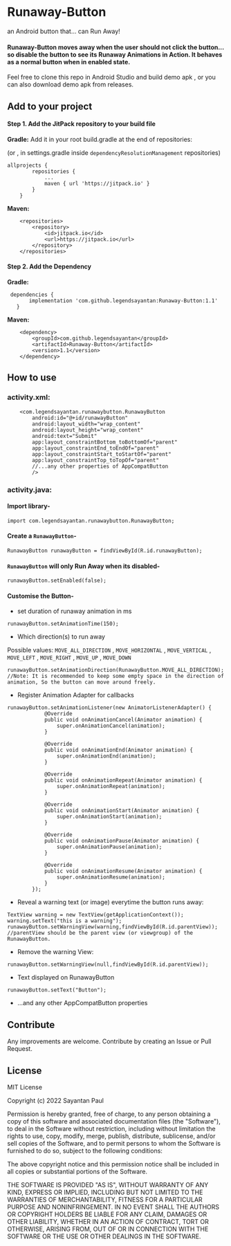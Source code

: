 # Runaway-Button
an Android button that... can Run Away!

#### Runaway-Button moves away when the user should not click the button... so disable the button to see its Runaway Animations in Action. It behaves as a normal button when in enabled state.
Feel free to clone this repo in Android Studio and build demo apk , or you can also download demo apk from releases.
## Add to your project

#### Step 1. Add the JitPack repository to your build file

**Gradle:**
Add it in your root build.gradle at the end of repositories:

(or , in settings.gradle inside `dependencyResolutionManagement` repositories) 


```
allprojects {
		repositories {
			...
			maven { url 'https://jitpack.io' }
		}
	}
```

**Maven:**
```
	<repositories>
		<repository>
		    <id>jitpack.io</id>
		    <url>https://jitpack.io</url>
		</repository>
	</repositories>
  ```
  
  #### Step 2. Add the Dependency
  
  **Gradle:**
  
 ```
  dependencies {
		implementation 'com.github.legendsayantan:Runaway-Button:1.1'
	}
```

**Maven:**

```
	<dependency>
	    <groupId>com.github.legendsayantan</groupId>
	    <artifactId>Runaway-Button</artifactId>
	    <version>1.1</version>
	</dependency>
  ```
  
  
  ## How to use
  
  ### activity.xml:
  
```
    <com.legendsayantan.runawaybutton.RunawayButton
        android:id="@+id/runawayButton"
        android:layout_width="wrap_content"
        android:layout_height="wrap_content"
        android:text="Submit"
        app:layout_constraintBottom_toBottomOf="parent"
        app:layout_constraintEnd_toEndOf="parent"
        app:layout_constraintStart_toStartOf="parent"
        app:layout_constraintTop_toTopOf="parent" 
        //...any other properties of AppCompatButton
        />
```

### activity.java:
#### Import library-
```
import com.legendsayantan.runawaybutton.RunawayButton;
```

#### Create a `RunawayButton`-
```
RunawayButton runawayButton = findViewById(R.id.runawayButton);
```

#### `RunawayButton` will only **Run Away** when its disabled-
```
runawayButton.setEnabled(false);
```

#### Customise the Button-

- set duration of runaway animation in ms
```
runawayButton.setAnimationTime(150); 
```
- Which direction(s) to run away

Possible values: `MOVE_ALL_DIRECTION` , `MOVE_HORIZONTAL` , `MOVE_VERTICAL` , `MOVE_LEFT` , `MOVE_RIGHT` , `MOVE_UP` , `MOVE_DOWN`
```
runawayButton.setAnimationDirection(RunawayButton.MOVE_ALL_DIRECTION); 
//Note: It is recommended to keep some empty space in the direction of animation, So the button can move around freely.
```
- Register Animation Adapter for callbacks
```
runawayButton.setAnimationListener(new AnimatorListenerAdapter() {
            @Override
            public void onAnimationCancel(Animator animation) {
                super.onAnimationCancel(animation);
            }

            @Override
            public void onAnimationEnd(Animator animation) {
                super.onAnimationEnd(animation);
            }

            @Override
            public void onAnimationRepeat(Animator animation) {
                super.onAnimationRepeat(animation);
            }

            @Override
            public void onAnimationStart(Animator animation) {
                super.onAnimationStart(animation);
            }

            @Override
            public void onAnimationPause(Animator animation) {
                super.onAnimationPause(animation);
            }

            @Override
            public void onAnimationResume(Animator animation) {
                super.onAnimationResume(animation);
            }
        });
```
- Reveal a warning text (or image) everytime the button runs away:
```
TextView warning = new TextView(getApplicationContext());
warning.setText("this is a warning");
runawayButton.setWarningView(warning,findViewById(R.id.parentView)); 
//parentView should be the parent view (or viewgroup) of the RunawayButton.
```
- Remove the warning View:
```
runawayButton.setWarningView(null,findViewById(R.id.parentView));
```
- Text displayed on RunawayButton
```
runawayButton.setText("Button"); 
```
- ...and any other AppCompatButton properties

## Contribute
Any improvements are welcome. Contribute by creating an Issue or Pull Request.

## License

MIT License

Copyright (c) 2022 Sayantan Paul

Permission is hereby granted, free of charge, to any person obtaining a copy
of this software and associated documentation files (the "Software"), to deal
in the Software without restriction, including without limitation the rights
to use, copy, modify, merge, publish, distribute, sublicense, and/or sell
copies of the Software, and to permit persons to whom the Software is
furnished to do so, subject to the following conditions:

The above copyright notice and this permission notice shall be included in all
copies or substantial portions of the Software.

THE SOFTWARE IS PROVIDED "AS IS", WITHOUT WARRANTY OF ANY KIND, EXPRESS OR
IMPLIED, INCLUDING BUT NOT LIMITED TO THE WARRANTIES OF MERCHANTABILITY,
FITNESS FOR A PARTICULAR PURPOSE AND NONINFRINGEMENT. IN NO EVENT SHALL THE
AUTHORS OR COPYRIGHT HOLDERS BE LIABLE FOR ANY CLAIM, DAMAGES OR OTHER
LIABILITY, WHETHER IN AN ACTION OF CONTRACT, TORT OR OTHERWISE, ARISING FROM,
OUT OF OR IN CONNECTION WITH THE SOFTWARE OR THE USE OR OTHER DEALINGS IN THE
SOFTWARE.

